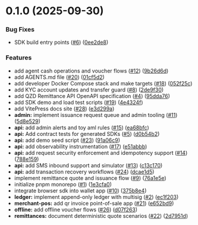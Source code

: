 # 0.1.0 (2025-09-30)


### Bug Fixes

* SDK build entry points ([#6](https://github.com/groundchain/qzd-mvp/issues/6)) ([0ee2de8](https://github.com/groundchain/qzd-mvp/commit/0ee2de8f52785fe1993ccff7c5b750daa5fcf5da))


### Features

* add agent cash operations and voucher flows ([#12](https://github.com/groundchain/qzd-mvp/issues/12)) ([9b26d6d](https://github.com/groundchain/qzd-mvp/commit/9b26d6dd78664f3590f5dd70e11405d8dd92658e))
* add AGENTS.md file ([#20](https://github.com/groundchain/qzd-mvp/issues/20)) ([01cf5d2](https://github.com/groundchain/qzd-mvp/commit/01cf5d21cea8ad4153867af916f478914e784b80))
* add developer Docker Compose stack and make targets ([#18](https://github.com/groundchain/qzd-mvp/issues/18)) ([052f25c](https://github.com/groundchain/qzd-mvp/commit/052f25c1871f2fc13f44f9e23bca1454e67e7c1e))
* add KYC account updates and transfer guard ([#8](https://github.com/groundchain/qzd-mvp/issues/8)) ([2de9f30](https://github.com/groundchain/qzd-mvp/commit/2de9f30cb49537295ccb445e35a033d10ad9d48e))
* add QZD Remittance API OpenAPI specification ([#4](https://github.com/groundchain/qzd-mvp/issues/4)) ([95dda76](https://github.com/groundchain/qzd-mvp/commit/95dda765079d60f076b684a4511dc0b02a9c356d))
* add SDK demo and load test scripts ([#19](https://github.com/groundchain/qzd-mvp/issues/19)) ([4e4324f](https://github.com/groundchain/qzd-mvp/commit/4e4324f1b4903768212df0fc271399def41e4f9b))
* add VitePress docs site ([#28](https://github.com/groundchain/qzd-mvp/issues/28)) ([e3d299a](https://github.com/groundchain/qzd-mvp/commit/e3d299a82b3e8c958ca1922c589b5cae4cd86792))
* **admin:** implement issuance request queue and admin tooling ([#11](https://github.com/groundchain/qzd-mvp/issues/11)) ([5d8e529](https://github.com/groundchain/qzd-mvp/commit/5d8e52949c36b1aa584eec93995d8b4f21df39a0))
* **api:** add admin alerts and toy aml rules ([#15](https://github.com/groundchain/qzd-mvp/issues/15)) ([ea68bfc](https://github.com/groundchain/qzd-mvp/commit/ea68bfc71bbc36b0f065870c86b5a5e2767ed702))
* **api:** Add contract tests for generated SDKs ([#5](https://github.com/groundchain/qzd-mvp/issues/5)) ([d0b54b2](https://github.com/groundchain/qzd-mvp/commit/d0b54b2d0bfd9127abf38a92c757a9f0327a2323))
* **api:** add demo seed script ([#23](https://github.com/groundchain/qzd-mvp/issues/23)) ([91a06c9](https://github.com/groundchain/qzd-mvp/commit/91a06c903a652204e68c1320e201652c6339cae6))
* **api:** add observability instrumentation ([#17](https://github.com/groundchain/qzd-mvp/issues/17)) ([e51abbb](https://github.com/groundchain/qzd-mvp/commit/e51abbbfbe78909339192abd0bc45682b2dcdb0a))
* **api:** add request security enforcement and idempotency support ([#14](https://github.com/groundchain/qzd-mvp/issues/14)) ([788e159](https://github.com/groundchain/qzd-mvp/commit/788e159a689768fc85ffbc65c7db8c5212365276))
* **api:** add SMS inbound support and simulator ([#13](https://github.com/groundchain/qzd-mvp/issues/13)) ([c13c170](https://github.com/groundchain/qzd-mvp/commit/c13c1709fbe53b79d6630e0a0d7ad00f73ad63b6))
* **api:** add transaction recovery workflows ([#24](https://github.com/groundchain/qzd-mvp/issues/24)) ([dcae1d5](https://github.com/groundchain/qzd-mvp/commit/dcae1d51240c6f373c314526a5f6b14f1d3631bf))
* implement remittance quote and issuance flow ([#9](https://github.com/groundchain/qzd-mvp/issues/9)) ([76a1e5e](https://github.com/groundchain/qzd-mvp/commit/76a1e5e479ab642559fadf5d5cd8129a004f97c5))
* initialize pnpm monorepo ([#1](https://github.com/groundchain/qzd-mvp/issues/1)) ([1e3cfa0](https://github.com/groundchain/qzd-mvp/commit/1e3cfa04698337b6579a0832af376324ebd291e2))
* integrate browser sdk into wallet app ([#10](https://github.com/groundchain/qzd-mvp/issues/10)) ([375b8e4](https://github.com/groundchain/qzd-mvp/commit/375b8e4c217cc961e01fd5015bbd03c5c7c68227))
* **ledger:** implement append-only ledger with multisig ([#2](https://github.com/groundchain/qzd-mvp/issues/2)) ([ec1f203](https://github.com/groundchain/qzd-mvp/commit/ec1f20313b6981399cf3bb1493d2e67f7c472835))
* **merchant-pos:** add qr invoice point-of-sale app ([#21](https://github.com/groundchain/qzd-mvp/issues/21)) ([e652bd9](https://github.com/groundchain/qzd-mvp/commit/e652bd95cfb563c117b4860606c18e0b237d4fb5))
* **offline:** add offline voucher flows ([#26](https://github.com/groundchain/qzd-mvp/issues/26)) ([d07f263](https://github.com/groundchain/qzd-mvp/commit/d07f263fac84f998b33d29288d48a287486aea47))
* **remittances:** document deterministic quote scenarios ([#22](https://github.com/groundchain/qzd-mvp/issues/22)) ([2d7951d](https://github.com/groundchain/qzd-mvp/commit/2d7951d98db84c2fc6b80bb2dba13924438489a3))



